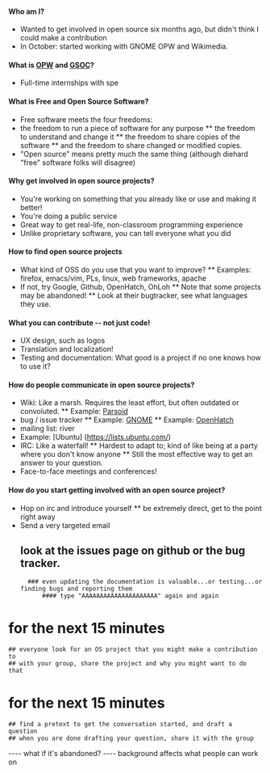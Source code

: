 #### Who am I?
* Wanted to get involved in open source six months ago, but didn't think I could make a contribution
* In October: started working with GNOME OPW and Wikimedia.

#### What is [OPW](https://wiki.gnome.org/OutreachProgramForWomen) and [GSOC](http://www.mediawiki.org/wiki/Google_Summer_of_Code_2014)?
* Full-time internships with spe

#### What is Free and Open Source Software?
* Free software meets the four freedoms:
 * the freedom to run a piece of software for any purpose
** the freedom to understand and change it
** the freedom to share copies of the software
** and the freedom to share changed or modified copies.
* "Open source" means pretty much the same thing (although diehard "free" software folks will disagree)

#### Why get involved in open source projects?
* You're working on something that you already like or use and making it better!
* You're doing a public service
* Great way to get real-life, non-classroom programming experience
* Unlike proprietary software, you can tell everyone what you did

#### How to find open source projects
* What kind of OSS do you use that you want to improve?
** Examples: firefox, emacs/vim, PLs, linux, web frameworks, apache
* If not, try Google, Github, OpenHatch, OhLoh
** Note that some projects may be abandoned!
** Look at their bugtracker, see what languages they use.

#### What you can contribute -- not just code!
* UX design, such as logos
* Translation and localization!
* Testing and documentation: What good is a project if no one knows how to use it? 

#### How do people communicate in open source projects?
* Wiki: Like a marsh. Requires the least effort, but often outdated or convoluted.
** Example: [Parsoid](www.mediawiki.org/wiki/Parsoid)
* bug / issue tracker
** Example: [GNOME](https://bugzilla.gnome.org/buglist.cgi?bug_status=UNCONFIRMED&bug_status=NEW&bug_status=ASSIGNED&bug_status=REOPENED&product=Gnumeric&query_format=advanced&order=bug_status%2Cpriority%2Cassigned_to%2Cbug_id&query_based_on=)
** Example: [OpenHatch](http://openhatch.org/bugs/)
* mailing list: river
* Example: [Ubuntu] (https://lists.ubuntu.com/)
* IRC: Like a waterfall!
** Hardest to adapt to; kind of like being at a party where you don't know anyone
** Still the most effective way to get an answer to your question.
* Face-to-face meetings and conferences!

#### How do you start getting involved with an open source project?
* Hop on irc and introduce yourself
** be extremely direct, get to the point right away
* Send a very targeted email
	## look at the issues page on github or the bug tracker. 
		### even updating the documentation is valuable...or testing...or finding bugs and reporting them
			#### type "AAAAAAAAAAAAAAAAAAAAA" again and again

# for the next 15 minutes
	## everyone look for an OS project that you might make a contribution to
	## with your group, share the project and why you might want to do that

# for the next 15 minutes
	## find a pretext to get the conversation started, and draft a question
	## when you are done drafting your question, share it with the group

---- what if it's abandoned?
---- background affects what people can work on
